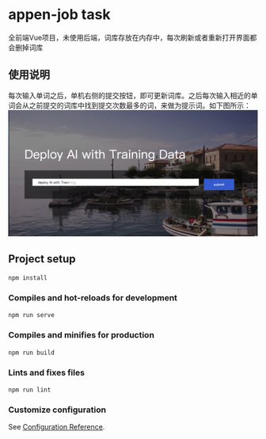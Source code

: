 # appen-job task 
全前端Vue项目，未使用后端，词库存放在内存中，每次刷新或者重新打开界面都会删掉词库
## 使用说明
每次输入单词之后，单机右侧的提交按钮，即可更新词库。之后每次输入相近的单词会从之前提交的词库中找到提交次数最多的词，来做为提示词。如下图所示：
![avatar](src/images/demo.png)

## Project setup
```
npm install
```

### Compiles and hot-reloads for development
```
npm run serve
```

### Compiles and minifies for production
```
npm run build
```

### Lints and fixes files
```
npm run lint
```

### Customize configuration
See [Configuration Reference](https://cli.vuejs.org/config/).
